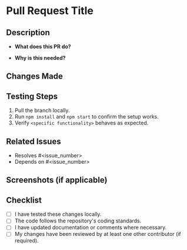 # Pull Request Title
<!-- A brief, descriptive title for the PR (e.g., "Fix npm setup issues for correct build and run"). -->

## Description
<!-- Provide a summary of the changes made in this PR. Mention the purpose of these changes and any relevant context. -->

- **What does this PR do?**


- **Why is this needed?**
  

## Changes Made
<!-- List the key changes introduced by this PR: -->


## Testing Steps
<!-- Describe how the changes were tested: -->
1. Pull the branch locally.
2. Run `npm install` and `npm start` to confirm the setup works.
3. Verify `<specific functionality>` behaves as expected.

## Related Issues
<!-- Link to any related issues or tickets (if applicable): -->
- Resolves #<issue_number>
- Depends on #<issue_number>

## Screenshots (if applicable)
<!-- Include before-and-after screenshots or logs to showcase the impact of your changes. -->

## Checklist
- [ ] I have tested these changes locally.
- [ ] The code follows the repository's coding standards.
- [ ] I have updated documentation or comments where necessary.
- [ ] My changes have been reviewed by at least one other contributor (if required).
